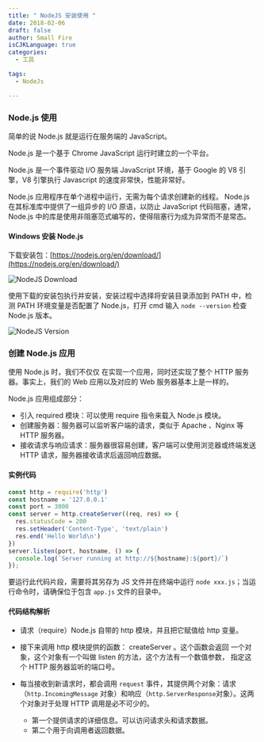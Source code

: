 ```yaml
---
title: " NodeJS 安装使用 "
date: 2018-02-06
draft: false
author: Small Fire
isCJKLanguage: true
categories: 
  - 工具

tags: 
  - NodeJs

---
```


### Node.js 使用

简单的说 Node.js 就是运行在服务端的 JavaScript。

Node.js 是一个基于 Chrome JavaScript 运行时建立的一个平台。

Node.js 是一个事件驱动 I/O 服务端 JavaScript 环境，基于 Google 的 V8 引擎，V8 引擎执行 Javascript 的速度非常快，性能非常好。

Node.js 应用程序在单个进程中运行，无需为每个请求创建新的线程。 Node.js 在其标准库中提供了一组异步的 I/O 原语，以防止 JavaScript 代码阻塞，通常，Node.js 中的库是使用非阻塞范式编写的，使得阻塞行为成为异常而不是常态。

#### Windows 安装 Node.js

下载安装包：[https://nodejs.org/en/download/](https://nodejs.org/en/download/)

![NodeJS Download](/images/WEB/NodeJs_Downloads.png)

使用下载的安装包执行并安装，安装过程中选择将安装目录添加到 PATH 中，检测 PATH 环境变量是否配置了 Node.js，打开 cmd 输入 `node --version` 检查 Node.js 版本。

![NodeJS Version](/images/WEB/NodeJs_Version.png)

### 创建 Node.js 应用

使用 Node.js 时，我们不仅仅 在实现一个应用，同时还实现了整个 HTTP 服务器。事实上，我们的 Web 应用以及对应的 Web 服务器基本上是一样的。

Node.js 应用组成部分：

- 引入 required 模块：可以使用 require 指令来载入 Node.js 模块。
- 创建服务器：服务器可以监听客户端的请求，类似于 Apache 、Nginx 等 HTTP 服务器。
- 接收请求与响应请求：服务器很容易创建，客户端可以使用浏览器或终端发送 HTTP 请求，服务器接收请求后返回响应数据。

#### 实例代码

```javascript
const http = require('http')
const hostname = '127.0.0.1'
const port = 3000
const server = http.createServer((req, res) => {
  res.statusCode = 200
  res.setHeader('Content-Type', 'text/plain')
  res.end('Hello World\n')
})
server.listen(port, hostname, () => {
  console.log(`Server running at http://${hostname}:${port}/`)
});
```

要运行此代码片段，需要将其另存为 JS 文件并在终端中运行 `node xxx.js`；当运行命令时，请确保位于包含 `app.js` 文件的目录中。

#### 代码结构解析

- 请求（require）Node.js 自带的 http 模块，并且把它赋值给 http 变量。
- 接下来调用 http 模块提供的函数： createServer 。这个函数会返回 一个对象，这个对象有一个叫做 listen 的方法，这个方法有一个数值参数， 指定这个 HTTP 服务器监听的端口号。

- 每当接收到新请求时，都会调用 `request` 事件，其提供两个对象：请求（`http.IncomingMessage` 对象）和响应（`http.ServerResponse`对象）。这两个对象对于处理 HTTP 调用是必不可少的。
  - 第一个提供请求的详细信息。可以访问请求头和请求数据。
  - 第二个用于向调用者返回数据。